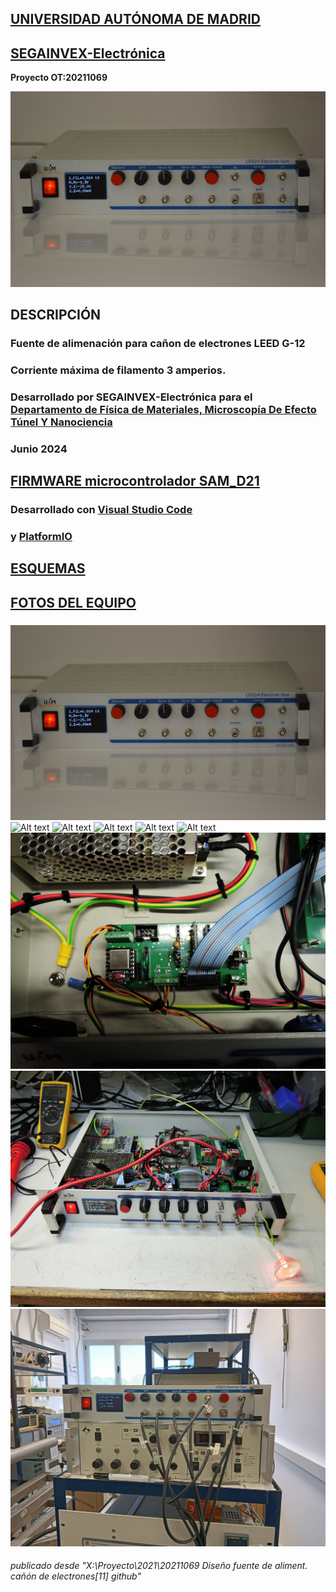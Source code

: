 ## [UNIVERSIDAD AUTÓNOMA DE MADRID](https://www.uam.es/UAM/Home.htm?language=es)
## [SEGAINVEX-Electrónica](https://www.uam.es/uam/segainvex)
**Proyecto OT:20211069**

![Alt text](https://github.com/SEGAINVEX-ELECTRONICA/LEG24-Electron-Gun-20211069/blob/main/fotos/foto1.jpg "frontal")

## DESCRIPCIÓN
### Fuente de alimenación para cañon de electrones LEED G-12
### Corriente máxima de filamento 3 amperios.
 
### Desarrollado por SEGAINVEX-Electrónica para el [Departamento de Física de Materiales, Microscopía De Efecto Túnel Y Nanociencia](https://www.uam.es/Ciencias/Departamento-de-Fisica-de-Materiales/1446767153239.htm)
### Junio 2024

## [FIRMWARE microcontrolador SAM_D21](https://github.com/SEGAINVEX-ELECTRONICA/LEG24-Electron-Gun-20211069/blob/main/software_SAMD21/)
### Desarrollado con [Visual Studio Code](https://code.visualstudio.com/download)
### y [PlatformIO](https://platformio.org/)
    
## [ESQUEMAS](https://github.com/SEGAINVEX-ELECTRONICA/LEG24-Electron-Gun-20211069/blob/main/esquemas/)
### 
## [FOTOS DEL EQUIPO](https://github.com/SEGAINVEX-ELECTRONICA/LEG24-Electron-Gun-20211069/blob/main/fotos/) 
###
![Alt text](https://github.com/SEGAINVEX-ELECTRONICA/LEG24-Electron-Gun-20211069/blob/main/fotos/foto1.jpg "frontal")
![Alt text](https://github.com/SEGAINVEX-ELECTRONICA/LEG24-Electron-Gun-20211069/blob/main/fotos/foto2.jpg "interior")
![Alt text](https://github.com/SEGAINVEX-ELECTRONICA/LEG24-Electron-Gun-20211069/blob/main/fotos/foto3.jpg "interior")
![Alt text](https://github.com/SEGAINVEX-ELECTRONICA/LEG24-Electron-Gun-20211069/blob/main/fotos/foto4.jpg "detalle del frontal")
![Alt text](https://github.com/SEGAINVEX-ELECTRONICA/LEG24-Electron-Gun-20211069/blob/main/fotos/foto5.JPG "filamento")
![Alt text](https://github.com/SEGAINVEX-ELECTRONICA/LEG24-Electron-Gun-20211069/blob/main/fotos/foto6.jpg "trasera")
![Alt text](https://github.com/SEGAINVEX-ELECTRONICA/LEG24-Electron-Gun-20211069/blob/main/fotos/foto7.jpg "PCB de medida (voltímetro)")
![Alt text](https://github.com/SEGAINVEX-ELECTRONICA/LEG24-Electron-Gun-20211069/blob/main/fotos/foto8.jpg "interior")
![Alt text](https://github.com/SEGAINVEX-ELECTRONICA/LEG24-Electron-Gun-20211069/blob/main/fotos/foto9.jpg "en laboratorio")

###### publicado desde "X:\Proyecto\2021\20211069 Diseño fuente de aliment. cañón de electrones\[11] github"
